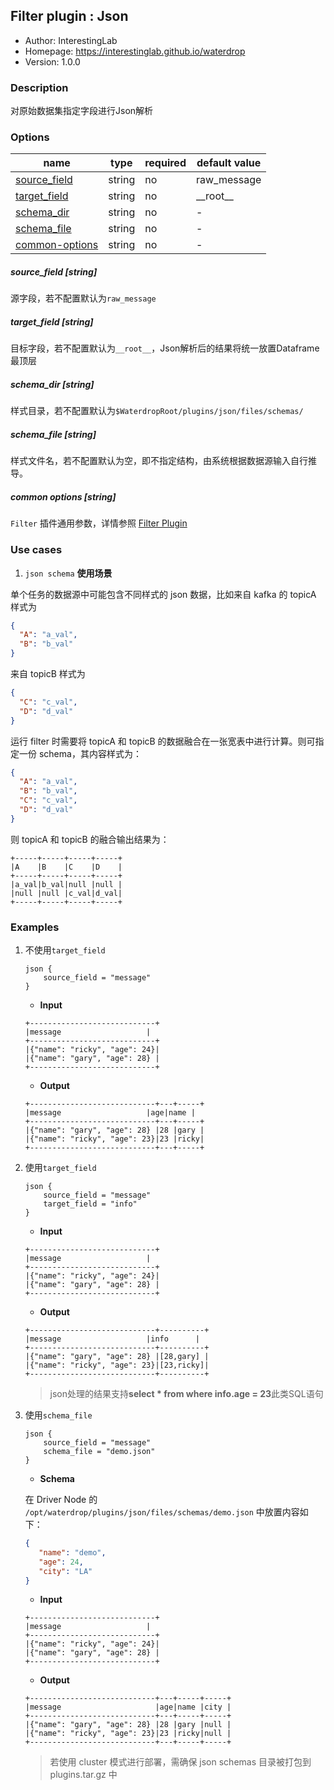 ## Filter plugin : Json

* Author: InterestingLab
* Homepage: https://interestinglab.github.io/waterdrop
* Version: 1.0.0

### Description

对原始数据集指定字段进行Json解析

### Options

| name | type | required | default value |
| --- | --- | --- | --- |
| [source_field](#source_field-string) | string | no | raw_message |
| [target_field](#target_field-string) | string | no | \_\_root\_\_ |
| [schema_dir](#schema_dir-string) | string | no | - |
| [schema_file](#schema_file-string) | string | no | - |
| [common-options](#common-options-string)| string | no | - |


##### source_field [string]

源字段，若不配置默认为`raw_message`

##### target_field [string]

目标字段，若不配置默认为`__root__`，Json解析后的结果将统一放置Dataframe最顶层

##### schema_dir [string]

样式目录，若不配置默认为`$WaterdropRoot/plugins/json/files/schemas/`

##### schema_file [string]

样式文件名，若不配置默认为空，即不指定结构，由系统根据数据源输入自行推导。

##### common options [string]

`Filter` 插件通用参数，详情参照 [Filter Plugin](/zh-cn/v1/configuration/filter-plugin)


### Use cases

1. `json schema` **使用场景**

单个任务的数据源中可能包含不同样式的 json 数据，比如来自 kafka 的 topicA 样式为

```json
{
  "A": "a_val",
  "B": "b_val"
}
```

来自 topicB 样式为

```json
{
  "C": "c_val",
  "D": "d_val"
}
```

运行 filter 时需要将 topicA 和 topicB 的数据融合在一张宽表中进行计算。则可指定一份 schema，其内容样式为：
```json
{
  "A": "a_val",
  "B": "b_val",
  "C": "c_val",
  "D": "d_val"
}
```

则 topicA 和 topicB 的融合输出结果为：

```
+-----+-----+-----+-----+
|A    |B    |C    |D    |
+-----+-----+-----+-----+
|a_val|b_val|null |null |
|null |null |c_val|d_val|
+-----+-----+-----+-----+
```

### Examples

1. 不使用`target_field`

    ```
    json {
        source_field = "message"
    }
    ```

    * **Input**

    ```
    +----------------------------+
    |message                   |
    +----------------------------+
    |{"name": "ricky", "age": 24}|
    |{"name": "gary", "age": 28} |
    +----------------------------+
    ```

    * **Output**

    ```
    +----------------------------+---+-----+
    |message                   |age|name |
    +----------------------------+---+-----+
    |{"name": "gary", "age": 28} |28 |gary |
    |{"name": "ricky", "age": 23}|23 |ricky|
    +----------------------------+---+-----+
    ```

2. 使用`target_field`

    ```
    json {
        source_field = "message"
        target_field = "info"
    }
    ```

    * **Input**

    ```
    +----------------------------+
    |message                   |
    +----------------------------+
    |{"name": "ricky", "age": 24}|
    |{"name": "gary", "age": 28} |
    +----------------------------+
    ```

    * **Output**

    ```
    +----------------------------+----------+
    |message                   |info      |
    +----------------------------+----------+
    |{"name": "gary", "age": 28} |[28,gary] |
    |{"name": "ricky", "age": 23}|[23,ricky]|
    +----------------------------+----------+

    ```

    > json处理的结果支持**select * from where info.age = 23**此类SQL语句

3. 使用`schema_file`
    ```
    json {
        source_field = "message"
        schema_file = "demo.json"
    }
    ```
    
    * **Schema**
    
    在 Driver Node 的 `/opt/waterdrop/plugins/json/files/schemas/demo.json` 中放置内容如下：
    
    ```json
    {
       "name": "demo",
       "age": 24,
       "city": "LA"
    }
    ```
    
    * **Input**
    ```
    +----------------------------+
    |message                   |
    +----------------------------+
    |{"name": "ricky", "age": 24}|
    |{"name": "gary", "age": 28} |
    +----------------------------+
    ```
    
    * **Output**

    ```
    +----------------------------+---+-----+-----+
    |message                     |age|name |city |
    +----------------------------+---+-----+-----+
    |{"name": "gary", "age": 28} |28 |gary |null |
    |{"name": "ricky", "age": 23}|23 |ricky|null |
    +----------------------------+---+-----+-----+
    ```

    > 若使用 cluster 模式进行部署，需确保 json schemas 目录被打包到 plugins.tar.gz 中